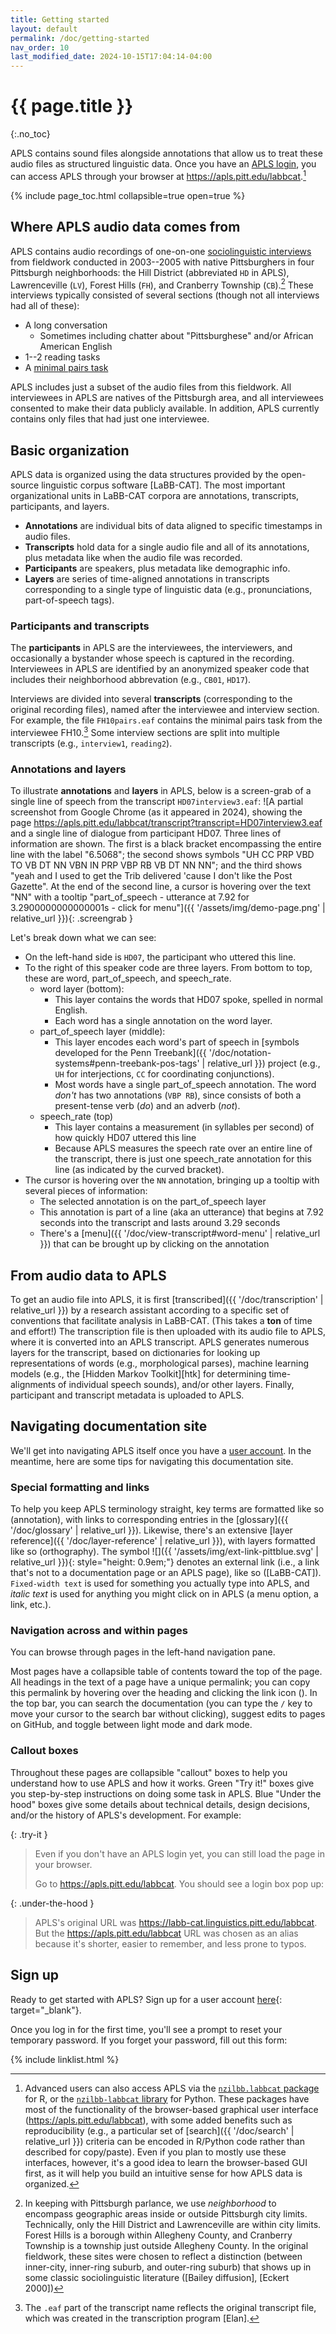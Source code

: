```yaml
---
title: Getting started
layout: default
permalink: /doc/getting-started
nav_order: 10
last_modified_date: 2024-10-15T17:04:14-04:00
---
```


# {{ page.title }}
{:.no_toc}

APLS contains sound files alongside annotations that allow us to treat these audio files as structured linguistic data.
Once you have an [APLS login](#sign-up), you can access APLS through your browser at <https://apls.pitt.edu/labbcat>.[^r-python]
<!-- APLS works just like any other webpage: you can use the back/forward buttons to navigate, create bookmarks, load multiple pages in tabs, etc. -->

[^r-python]: Advanced users can also access APLS via the [`nzilbb.labbcat` package](https://nzilbb.github.io/labbcat-R/) for R, or the [`nzilbb-labbcat` library](https://nzilbb.github.io/labbcat-py/) for Python. These packages have most of the functionality of the browser-based graphical user interface (https://apls.pitt.edu/labbcat), with some added benefits such as reproducibility (e.g., a particular set of [search]({{ '/doc/search' | relative_url }}) criteria can be encoded in R/Python code rather than described for copy/paste). Even if you plan to mostly use these interfaces, however, it's a good idea to learn the browser-based GUI first, as it will help you build an intuitive sense for how APLS data is organized.

{% include page_toc.html collapsible=true open=true %}


## Where APLS audio data comes from

APLS contains audio recordings of one-on-one [sociolinguistic interviews](https://languageandlife.org/about-sociolinguistics/) from fieldwork conducted in 2003--2005 with native Pittsburghers in four Pittsburgh neighborhoods: the Hill District (abbreviated `HD` in APLS), Lawrenceville (`LV`), Forest Hills (`FH`), and Cranberry Township (`CB`).[^neighborhood]
These interviews typically consisted of several sections (though not all interviews had all of these):

- A long conversation
  - Sometimes including chatter about "Pittsburghese" and/or African American English
- 1--2 reading tasks
- A [minimal pairs task](https://ecampusontario.pressbooks.pub/essentialsoflinguistics2/chapter/10-5-variationist-methods-and-concepts/)

[^neighborhood]: In keeping with Pittsburgh parlance, we use _neighborhood_ to encompass geographic areas inside or outside Pittsburgh city limits. Technically, only the Hill District and Lawrenceville are within city limits. Forest Hills is a borough within Allegheny County, and Cranberry Township is a township just outside Allegheny County. In the original fieldwork, these sites were chosen to reflect a distinction (between inner-city, inner-ring suburb, and outer-ring suburb) that shows up in some classic sociolinguistic literature ([Bailey diffusion], [Eckert 2000])

APLS includes just a subset of the audio files from this fieldwork.
All interviewees in APLS are natives of the Pittsburgh area, and all interviewees consented to make their data publicly available.
In addition, APLS currently contains only files that had just one interviewee.


## Basic organization

APLS data is organized using the data structures provided by the open-source linguistic corpus software [LaBB-CAT].
The most important organizational units in LaBB-CAT corpora are <span class="keyterm">annotations</span>, <span class="keyterm">transcripts</span>, <span class="keyterm">participants</span>, and <span class="keyterm">layers</span>.

- **Annotations** are individual bits of data aligned to specific timestamps in audio files.
- **Transcripts** hold data for a single audio file and all of its annotations, plus metadata like when the audio file was recorded.
- **Participants** are speakers, plus metadata like demographic info.
- **Layers** are series of time-aligned annotations in transcripts corresponding to a single type of linguistic data (e.g., pronunciations, part-of-speech tags).


### Participants and transcripts

The **participants** in APLS are the interviewees, the interviewers, and occasionally a bystander whose speech is captured in the recording.
Interviewees in APLS are identified by an anonymized <span class="keyterm">speaker code</span> that includes their neighborhood abbrevation (e.g., `CB01`, `HD17`).

Interviews are divided into several **transcripts** (corresponding to the original recording files), named after the interviewee and interview section.
For example, the file `FH10pairs.eaf` contains the minimal pairs task from the interviewee FH10.[^eaf]
Some interview sections are split into multiple transcripts (e.g., `interview1`, `reading2`).

[^eaf]: The `.eaf` part of the transcript name reflects the original transcript file, which was created in the transcription program [Elan].




### Annotations and layers

To illustrate **annotations** and **layers** in APLS, below is a screen-grab of a single <span class="keyterm">line</span> of speech from the transcript `HD07interview3.eaf`:
![A partial screenshot from Google Chrome (as it appeared in 2024), showing the page https://apls.pitt.edu/labbcat/transcript?transcript=HD07interview3.eaf and a single line of dialogue from participant HD07. Three lines of information are shown. The first is a black bracket encompassing the entire line with the label "6.5068"; the second shows symbols "UH CC PRP VBD TO VB DT NN VBN IN PRP VBP RB VB DT NN NN"; and the third shows "yeah and I used to get the Trib delivered 'cause I don't like the Post Gazette". At the end of the second line, a cursor is hovering over the text "NN" with a tooltip "part_of_speech - utterance at 7.92 for 3.2900000000000001s - click for menu"]({{ '/assets/img/demo-page.png' | relative_url }}){: .screengrab }
<!-- A better screen-grab would: (a) be narrower (not take up as much x-axis real estate), (b) be from a line that doesn't have an annoying duration -->


Let's break down what we can see:

- On the left-hand side is `HD07`, the participant who uttered this line.
- To the right of this speaker code are three layers. From bottom to top, these are <span class="layer">word</span>, <span class="layer">part_of_speech</span>, and <span class="layer">speech_rate</span>.
  - <span class="layer">word</span> layer (bottom):
    - This layer contains the words that HD07 spoke, spelled in normal English.
    - Each word has a single annotation on the <span class="layer">word</span> layer.
  - <span class="layer">part_of_speech</span> layer (middle):
    - This layer encodes each word's part of speech in [symbols developed for the Penn Treebank]({{ '/doc/notation-systems#penn-treebank-pos-tags' | relative_url }}) project (e.g., `UH` for interjections, `CC` for coordinating conjunctions).
    - Most words have a single <span class="layer">part_of_speech</span> annotation. The word _don't_ has two annotations (`VBP RB`), since consists of both a present-tense verb (_do_) and an adverb (_not_).
  - <span class="layer">speech_rate</span> (top)
    - This layer contains a measurement (in syllables per second) of how quickly HD07 uttered this line
    - Because APLS measures the speech rate over an entire line of the transcript, there is just one <span class="layer">speech_rate</span> annotation for this line (as indicated by the curved bracket).
- The cursor is hovering over the `NN` annotation, bringing up a tooltip with several pieces of information:
  - The selected annotation is on the <span class="layer">part_of_speech</span> layer
  - This annotation is part of a line (aka an <span class="layer">utterance</span>) that begins at 7.92 seconds into the transcript and lasts around 3.29 seconds
  - There's a [menu]({{ '/doc/view-transcript#word-menu' | relative_url }}) that can be brought up by clicking on the annotation


## From audio data to APLS

To get an audio file into APLS, it is first [transcribed]({{ '/doc/transcription' | relative_url }}) by a research assistant according to a specific set of conventions that facilitate analysis in LaBB-CAT.
(This takes a **ton** of time and effort!)
The transcription file is then uploaded with its audio file to APLS, where it is converted into an APLS transcript.
APLS generates numerous layers for the transcript, based on dictionaries for looking up representations of words (e.g., morphological parses), machine learning models (e.g., the [Hidden Markov Toolkit][htk] for determining time-alignments of individual speech sounds), and/or other layers.
Finally, participant and transcript metadata is uploaded to APLS.


## Navigating documentation site

We'll get into navigating APLS itself once you have a [user account](#sign-up).
In the meantime, here are some tips for navigating this documentation site.


### Special formatting and links

To help you keep APLS terminology straight, key terms are formatted like so (<span class="keyterm">annotation</span>), with links to corresponding entries in the [glossary]({{ '/doc/glossary' | relative_url }}).
Likewise, there's an extensive [layer reference]({{ '/doc/layer-reference' | relative_url }}), with layers formatted like so (<span class="layer">orthography</span>).
The symbol ![]({{ '/assets/img/ext-link-pittblue.svg' | relative_url }}){: style="height: 0.9em;"} denotes an external link (i.e., a link that's not to a documentation page or an APLS page), like so ([LaBB-CAT]).
`Fixed-width text` is used for something you actually type into APLS, and _italic text_ is used for anything you might click on in APLS (a menu option, a link, etc.).


### Navigation across and within pages

You can browse through pages in the left-hand navigation pane.
<!-- If you're viewing this site on a mobile device, you can click = to bring up the navigation -->
Most pages have a collapsible table of contents toward the top of the page.
All headings in the text of a page have a unique permalink; 
you can copy this permalink by hovering over the heading and clicking the link icon (<!-- SVG link -->).
In the top bar, you can search the documentation (you can type the `/` key to move your cursor to the search bar without clicking), suggest edits to pages on GitHub, and toggle between light mode and dark mode.


### Callout boxes

Throughout these pages are collapsible "callout" boxes to help you understand how to use APLS and how it works.
Green "Try it!" boxes give you step-by-step instructions on doing some task in APLS.
Blue "Under the hood" boxes give some details about technical details, design decisions, and/or the history of APLS's development.
For example:

{: .try-it }
> Even if you don't have an APLS login yet, you can still load the page in your browser.
>
> Go to https://apls.pitt.edu/labbcat.
> You should see a login box pop up:
> <!-- SCREEN GRAB login box -->

{: .under-the-hood }
> APLS's original URL was https://labb-cat.linguistics.pitt.edu/labbcat.
> But the https://apls.pitt.edu/labbcat URL was chosen as an alias because it's shorter, easier to remember, and less prone to typos.


<!-- ## Terms of use -->

## Sign up

<!-- Crib from the Google Form -->

<!-- Possibly embed the Google Form -->

Ready to get started with APLS? Sign up for a user account [here](https://docs.google.com/forms/d/e/1FAIpQLSdFclWfbWZ-aM-h3Givrr4mH9T4MjyWaeQ-TpTMriC5mOcoqw/viewform){: target="_blank"}.

Once you log in for the first time, you'll see a prompt to reset your temporary password.
If you forget your password, fill out this form: 

{% include linklist.html %}
